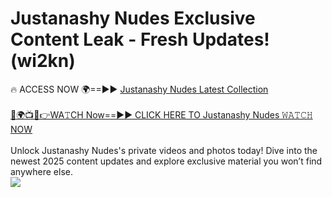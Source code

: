 # Justanashy Nudes Exclusive Content Leak - Fresh Updates! (wi2kn)

🔥 ACCESS NOW 🌍==►► <a href="https://tinyurl.com/yc657z5k" rel="nofollow">Justanashy Nudes Latest Collection</a>
<br><br>
[🔴🌍📺📱👉WA𝚃CH Now==►► CLICK HERE TO Justanashy Nudes 𝚆𝙰𝚃𝙲𝙷 NOW](https://tinyurl.com/yc657z5k)
<br><br>
Unlock Justanashy Nudes's private videos and photos today! Dive into the newest 2025 content updates and explore exclusive material you won’t find anywhere else.
<br>
<a href="https://tinyurl.com/yc657z5k" rel="nofollow" data-target="animated-image.originalLink"><img src="https://camo.githubusercontent.com/8a4f000d20f83aca3bf7ec5f350d767afa0574a8a352519fd8cfa583a6f93a33/68747470733a2f2f692e696d6775722e636f6d2f644a486b345a712e676966" data-canonical-src="https://i.imgur.com/dJHk4Zq.gif" style="max-width: 100%; display: inline-block;" data-target="animated-image.originalImage"></a>
<br>
